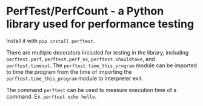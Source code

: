 # PerfTest/PerfCount - a Python library used for performance testing

Install it with `pip install perftest`.

There are multiple decorators included for testing in the library, including `perftest.perf`, `perftest.perf_ns`, `perftest.shouldtake`, and `perftest.timeout`. The `perftest.time_this_program` module can be imported to time the program from the time of importing the `perftest.time_this_program` module to interpreter exit.

The command `perftest` can be used to measure execution time of a command. Ex. `perftest echo hello`.